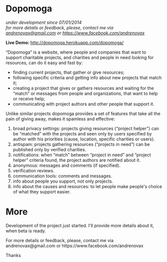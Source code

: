 Dopomoga
================
<em>under development since 07/01/2014</em><br>
<em>for more details or feedback, please, contact me via andrenovax@gmail.com or https://www.facebook.com/andrenovax</em>

<strong>Live Demo: </strong>http://dopomoga.herokuapp.com/dopomoga/
<p>“Dopomoga” is a website, where people and companies that want to support charitable projects, and charities and people in need looking for resources, can do it easy and fast by:</p>
<ul>
<li> finding current projects, that gather or give resources;</li> 
<li> following specific criteria and getting info about new projects that match it;</li> 
<li> creating a project that gives or gathers resources and waiting for the “match” or messages from people and organizations, that want to help or receive help;</li> 
<li> communicating with project authors and other people that support it.</li> 
</ul>
Unlike similar projects dopomoga provides a set of features that take all the pain of giving away, makes it spamless and effective:
<ol list-style-type="decimal">
<li> broad privacy settings: projects giving resources (“project helper”) can be “matched” with the projects and seen only by users specified by author with his priorities (cause, location, specific charities or users).</li> 
<li> antispam: projects gathering resources (“projects in need”) can be published only by verified charities.</li> 
<li> notifications: when “match” between “project in need” and “project helper” criteria found, the project authors are notified about it.</li> 
<li> anonymous: messages and comments (if specified).</li> 
<li> verification reviews.</li> 
<li> communication tools: comments and messages.</li> 
<li> info about people you support, not only projects.</li> 
<li> info about the causes and resources: to let people make people's choice of what they support easier.</li> 
</ol>

More
================
<p>Development of the project just started. I'll provide more details about it, when beta is ready.</p>
<p>For more details or feedback, please, contact me via andrenovax@gmail.com or https://www.facebook.com/andrenovax</p>

Thanks

